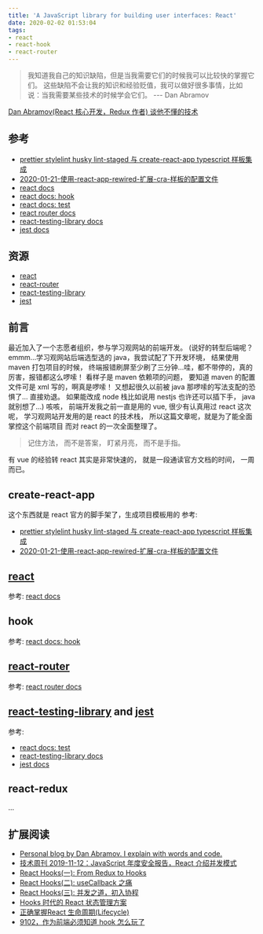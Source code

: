```yaml
---
title: 'A JavaScript library for building user interfaces: React'
date: 2020-02-02 01:53:04
tags:
- react
- react-hook
- react-router
---
```


[prettier stylelint husky lint-staged 与 create-react-app typescript 样板集成]: https://floatsyi.com/2020/01/19/prettier-stylelint-husky-lint-staged-%E4%B8%8E-create-react-app-typescript-%E6%A0%B7%E6%9D%BF%E9%9B%86%E6%88%90/
[react]: https://github.com/facebook/react
[react-router]: https://github.com/ReactTraining/react-router
[react-testing-library]: https://github.com/testing-library/react-testing-library
[react-testing-library docs]: https://testing-library.com/docs/react-testing-library/intro
[jest]: https://github.com/facebook/jest
[react docs]: https://zh-hans.reactjs.org/docs/getting-started.html
[react docs: hook]: https://zh-hans.reactjs.org/docs/hooks-intro.html
[react docs: test]: https://zh-hans.reactjs.org/docs/testing.html
[react router docs]: https://reacttraining.com/react-router/web/example/basic
[jest docs]: https://jestjs.io/docs/en/getting-started
[2020-01-21-使用-react-app-rewired-扩展-cra-样板的配置文件]: https://floatsyi.com/2020/01/21/%E4%BD%BF%E7%94%A8-react-app-rewired-%E6%89%A9%E5%B1%95-cra-%E6%A0%B7%E6%9D%BF%E7%9A%84%E9%85%8D%E7%BD%AE%E6%96%87%E4%BB%B6/

> 我知道我自己的知识缺陷，但是当我需要它们的时候我可以比较快的掌握它们。
这些缺陷不会让我的知识和经验贬值，我可以做好很多事情，比如说：当我需要某些技术的时候学会它们。
--- Dan Abramov

[Dan Abramov(React 核心开发，Redux 作者) 谈他不懂的技术](https://zhuanlan.zhihu.com/p/53587347)

## 参考

- [prettier stylelint husky lint-staged 与 create-react-app typescript 样板集成][]
- [2020-01-21-使用-react-app-rewired-扩展-cra-样板的配置文件][]
- [react docs][]
- [react docs: hook][]
- [react docs: test][]
- [react router docs][]
- [react-testing-library docs][]
- [jest docs][]

## 资源

- [react][]
- [react-router][]
- [react-testing-library][]
- [jest][]

## 前言

最近加入了一个志愿者组织，参与学习观网站的前端开发。
(说好的转型后端呢？emmm...学习观网站后端选型选的 java，我尝试配了下开发环境，
结果使用 maven 打包项目的时候， 终端报错刷屏至少刷了三分钟...哇，都不带停的，真的厉害，报错都这么啰嗦！
看样子是 maven 依赖项的问题， 要知道 maven 的配置文件可是 xml 写的，啊真是啰嗦！
又想起很久以前被 java 那啰嗦的写法支配的恐惧了... 直接劝退。
如果能改成 node 栈比如说用 nestjs 也许还可以插下手， java 就别想了...)
咳咳， 前端开发我之前一直是用的 vue, 很少有认真用过 react
这次呢， 学习观网站开发用的是 react 的技术栈， 所以这篇文章呢，就是为了能全面掌控这个前端项目
而对 react 的一次全面整理了。

> 记住方法， 而不是答案， 盯紧月亮， 而不是手指。

有 vue 的经验转 react 其实是非常快速的， 就是一段通读官方文档的时间， 一周而已。

## create-react-app

这个东西就是 react 官方的脚手架了，生成项目模板用的
参考:

- [prettier stylelint husky lint-staged 与 create-react-app typescript 样板集成][]
- [2020-01-21-使用-react-app-rewired-扩展-cra-样板的配置文件][]

## [react][]

参考: [react docs][]

## hook

参考: [react docs: hook][]

## [react-router][]

参考: [react router docs][]

## [react-testing-library][] and [jest][]

参考:
- [react docs: test][]
- [react-testing-library docs][]
- [jest docs][]

## react-redux

...

## 扩展阅读

- [Personal blog by Dan Abramov. I explain with words and code.](https://overreacted.io/)
- [技术周刊 2019-11-12：JavaScript 年度安全报告，React 介绍并发模式](https://zhuanlan.zhihu.com/p/91501173)
- [React Hooks(一): From Redux to Hooks](https://zhuanlan.zhihu.com/p/83552786)
- [React Hooks(二): useCallback 之痛](https://zhuanlan.zhihu.com/p/98554943)
- [React Hooks(三): 并发之道，初入协程](https://zhuanlan.zhihu.com/p/99977314)
- [Hooks 时代的 React 状态管理方案](https://zhuanlan.zhihu.com/p/68434464)
- [正确掌握React 生命周期(Lifecycle)](https://zhuanlan.zhihu.com/p/24926575)
- [9102，作为前端必须知道 hook 怎么玩了](https://juejin.im/post/5d00a67cf265da1b8a4f156f)
